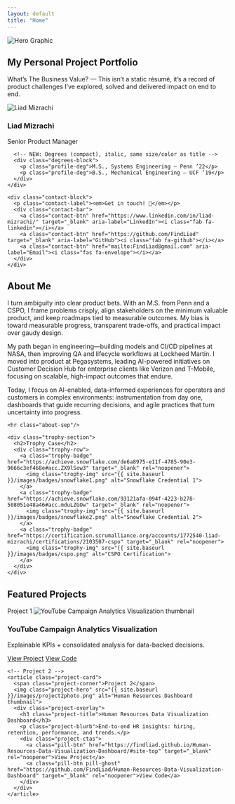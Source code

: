 ```yaml
---
layout: default
title: "Home"
---
```


<!-- HERO -->
<section class="hero-banner">
  <img src="{{ site.baseurl }}/images/Redpillbluepill.png" alt="Hero Graphic" class="hero-img">
  <div class="hero-overlay">
    <h1 class="hero-title">My Personal Project Portfolio</h1>
    <p class="hero-subtext">What’s The Business Value? — This isn’t a static résumé, it’s a record of product challenges I’ve explored, solved and delivered impact on end to end.</p>
  </div>
</section>

<!-- INTRO: PROFILE (LEFT) + ABOUT/TROPHY (RIGHT) -->
<section class="panel intro-grid">
  <!-- LEFT COLUMN -->
  <div class="intro-left">
    <div class="top-group">
      <img src="{{ site.baseurl }}/images/liad-mizrachi.jpg" alt="Liad Mizrachi" class="profile-pic">
      <h3 class="profile-name">Liad Mizrachi</h3>
      <p class="profile-title">Senior Product Manager</p>

      <!-- NEW: Degrees (compact), italic, same size/color as title -->
      <div class="degrees-block">
        <p class="profile-deg">M.S., Systems Engineering — Penn ’22</p>
        <p class="profile-deg">B.S., Mechanical Engineering — UCF ’19</p>
      </div>
    </div>

    <div class="contact-block">
      <p class="contact-label"><em>Get in touch! 📧</em></p>
      <div class="contact-bar">
        <a class="contact-btn" href="https://www.linkedin.com/in/liad-mizrachi/" target="_blank" aria-label="LinkedIn"><i class="fab fa-linkedin"></i></a>
        <a class="contact-btn" href="https://github.com/FindLiad" target="_blank" aria-label="GitHub"><i class="fab fa-github"></i></a>
        <a class="contact-btn" href="mailto:FindLiad@gmail.com" aria-label="Email"><i class="fas fa-envelope"></i></a>
      </div>
    </div>
  </div>

  <!-- RIGHT COLUMN -->
  <div class="intro-right">
    <div class="about-inner">
      <h2>About Me</h2>
      <p>I turn ambiguity into clear product bets. With an M.S. from Penn and a CSPO, I frame problems crisply, align stakeholders on the minimum valuable product, and keep roadmaps tied to measurable outcomes. My bias is toward measurable progress, transparent trade-offs, and practical impact over gaudy design.</p>
      <p>My path began in engineering—building models and CI/CD pipelines at NASA, then improving QA and lifecycle workflows at Lockheed Martin. I moved into product at Pegasystems, leading AI-powered initiatives on Customer Decision Hub for enterprise clients like Verizon and T-Mobile, focusing on scalable, high-impact outcomes that endure.</p>
      <p>Today, I focus on AI-enabled, data-informed experiences for operators and customers in complex environments: instrumentation from day one, dashboards that guide recurring decisions, and agile practices that turn uncertainty into progress.</p>
    </div>

    <hr class="about-sep"/>

    <div class="trophy-section">
      <h2>Trophy Case</h2>
      <div class="trophy-row">
        <a class="trophy-badge" href="https://achieve.snowflake.com/de6a8975-e11f-4785-90e3-9666c3ef468e#acc.ZX9lSow3" target="_blank" rel="noopener">
          <img class="trophy-img" src="{{ site.baseurl }}/images/badges/snowflake1.png" alt="Snowflake Credential 1">
        </a>
        <a class="trophy-badge" href="https://achieve.snowflake.com/93121afa-094f-4223-b278-508051e48a46#acc.mduLZGOw" target="_blank" rel="noopener">
          <img class="trophy-img" src="{{ site.baseurl }}/images/badges/snowflake2.png" alt="Snowflake Credential 2">
        </a>
        <a class="trophy-badge" href="https://certification.scrumalliance.org/accounts/1772540-liad-mizrachi/certifications/2103507-cspo" target="_blank" rel="noopener">
          <img class="trophy-img" src="{{ site.baseurl }}/images/badges/cspo.png" alt="CSPO Certification">
        </a>
      </div>
    </div>
  </div>
</section>

<!-- PROJECTS: TILE GRID WITH IMAGE HERO + OVERLAY -->
<section class="panel projects-panel">
  <h2>Featured Projects</h2>

  <div class="projects-grid">
    <!-- Project 1 -->
    <article class="project-card">
      <span class="project-corner">Project 1</span>
      <img class="project-hero" src="{{ site.baseurl }}/images/project1photo.png" alt="YouTube Campaign Analytics Visualization thumbnail">
      <div class="project-overlay">
        <h3 class="project-title">YouTube Campaign Analytics Visualization</h3>
        <p class="project-blurb">Explainable KPIs + consolidated analysis for data-backed decisions.</p>
        <div class="project-ctas">
          <a class="pill-btn" href="https://findliad.github.io/Data-Backed-Decision-Making-for-Youtube-Campaigns/" target="_blank" rel="noopener">View Project</a>
          <a class="pill-btn pill-ghost" href="https://github.com/FindLiad/Data-Backed-Decision-Making-for-Youtube-Campaigns" target="_blank" rel="noopener">View Code</a>
        </div>
      </div>
    </article>

    <!-- Project 2 -->
    <article class="project-card">
      <span class="project-corner">Project 2</span>
      <img class="project-hero" src="{{ site.baseurl }}/images/project2photo.png" alt="Human Resources Dashboard thumbnail">
      <div class="project-overlay">
        <h3 class="project-title">Human Resources Data Visualization Dashboard</h3>
        <p class="project-blurb">End-to-end HR insights: hiring, retention, performance, and trends.</p>
        <div class="project-ctas">
          <a class="pill-btn" href="https://findliad.github.io/Human-Resources-Data-Visualization-Dashboard/#site-top" target="_blank" rel="noopener">View Project</a>
          <a class="pill-btn pill-ghost" href="https://github.com/FindLiad/Human-Resources-Data-Visualization-Dashboard" target="_blank" rel="noopener">View Code</a>
        </div>
      </div>
    </article>
  </div>
</section>
